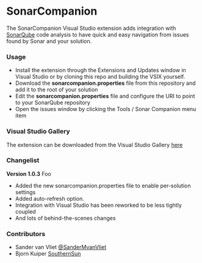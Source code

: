 SonarCompanion
==============

The SonarCompanion Visual Studio extension adds integration with [SonarQube](http://sonarqube.org) code analysis to have quick and easy navigation
from issues found by Sonar and your solution.

### Usage
- Install the extension through the Extensions and Updates window in Visual Studio or by cloning this repo and building the VSIX yourself.
- Download the **sonarcompanion.properties** file from this repository and add it to the root of your solution
- Edit the **sonarcompanion.properties** file and configure the URI to point to your SonarQube repository
- Open the issues window by clicking the Tools / Sonar Companion menu item

### Visual Studio Gallery
The extension can be downloaded from the Visual Studio Gallery [here](http://visualstudiogallery.msdn.microsoft.com/c55ea298-2ecd-4f35-b483-34e2184cc4fb)


### Changelist
**Version 1.0.3** Foo

- Added the new sonarcompanion.properties file to enable per-solution settings
- Added auto-refresh option.
- Integration with Visual Studio has been reworked to be less tightly coupled
- And lots of behind-the-scenes changes 

### Contributors
- Sander van Vliet [@SanderMvanVliet](http://twitter.com/SanderMvanVliet)
- Bjorn Kuiper [SouthernSun](https://github.com/southernsun)